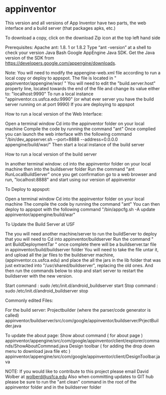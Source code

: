 appinventor
===========

This version and all versions of App Inventor have two parts, the web interface and a build server (that packages apks, etc.)

To download a copy, click on the download Zip icon at the top left hand side

Prerequisites: 
Apache ant: 1.8. 1 or 1.8.2 Type “ant -version” at a shell to check your version
Java
Bash
Google AppEngine Java SDK.   Get the Java version of the SDK from https://developers.google.com/appengine/downloads.

Note: You will need to modify the appengine-web.xml file according to run a local copy or deploy to appspot. The file is located in " appinventor/appengine/war/ "
You will need to edit the "build.server.host" property line, located towards the end of the file and change its value either to:
"localhost:9990" To run a local instance 
"appinventor.cs.usfca.edu:9990" (or what ever server you have the build server running on at port 9990) If you are deploying to appspot 

How to run a local version of the Web Interface:

Open a terminal window 
Cd into the appinventor folder on your local machine
Compile the code by running the command "ant"
Once complied you can launch the web interface with the following command 
"<the path to your appengine SDK folder>/bin/dev_appserver.sh --port=8888 --address=0.0.0.0 appengine/build/war/"
Then start a local instance of the build server

How to run a local version of the build server

In another terminal window:
cd into the appinventor folder on your local machine then into the buildserver folder
Run the command "ant RunLocalBuildServer"
once you get confirmation go to a web browser and run,
"localhost:8888" and start using our version of appinventor

To Deploy to appspot: 

Open a terminal window 
Cd into the appinventor folder on your local machine
The compile the code by running the command "ant"
You can then deploy to appspot with the following command "<your-appengine-SDK-folder>/bin/appcfg.sh -A <your-application-id> update appinventor/appengine/build/war"

To Update the Build Server at USF

The you will need another machine/server to run the buildServer
to deploy that you will need to Cd into appinventor/buildserver 
Run the command " ant BuildDeploymentTar " once complete there will be a buildserver.tar file in appinventor/build/buildserver folder
You will need to take the file untar it, and upload all the jar files to the buildserver machine,  (appinventor.cs.usfca.edu) and place the all the jars in the lib folder that was just extracted into "/usr/shared/buildserver", replacing the old ones.  And then run the commands below to stop and start server to restart the buildserver with the new version.

Start command : sudo /etc/init.d/android_buildserver start 
Stop command :  sudo /etc/init.d/android_buildserver stop 

Commonly edited Files:

For the build server:
Projectbuilder (where the parser/code generator is called) appinventor/buildserver/src/com/google/appinventor/buildserver/PrjectBuilder.java

To update the about page:
Show about command ( for about page ) appinventor/appengine/src/com/google/appinventor/client/explorer/commands/ShowAboutCommnad.java
Design toolbar ( for adding the drop down menu to download java file etc ) appinventor/appengine/src/com/google/appinventor/client/DesignToolbar.java

NOTE: If you would like to contribute to this project please email David Wolber at wolberd@usfca.edu 
Also when committing updates to GIT hub please be sure to run the "ant clean" command in the root of the appinventor folder and in the buildserver folder 
